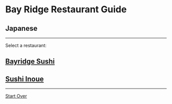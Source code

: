 # Bay Ridge Restaurant Guide
## Japanese
---
Select a restaurant:
## [Bayridge Sushi](http://www.brsushi.com/)
## [Sushi Inoue](http://www.sushiinoue.com/)
---
[Start Over](../home.md)